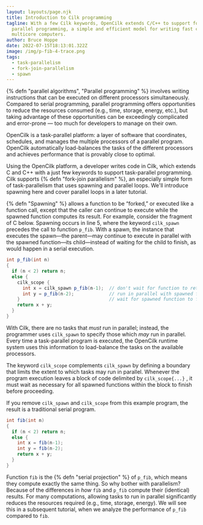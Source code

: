 ```yaml
---
layout: layouts/page.njk
title: Introduction to Cilk programming
tagline: With a few Cilk keywords, OpenCilk extends C/C++ to support fork-join
  parallel programming, a simple and efficient model for writing fast code for
  multicore computers.
author: Bruce Hoppe
date: 2022-07-15T18:13:01.322Z
image: /img/p-fib-4-trace.png
tags:
  - task-parallelism
  - fork-join-parallelism
  - spawn
---
```

{% defn "parallel algorithms", "Parallel programming" %} involves writing instructions that can be executed on different processors simultaneously. Compared to serial programming, parallel programming offers opportunities to reduce the resources consumed (e.g., time, storage, energy, etc.), but taking advantage of these opportunities can be exceedingly complicated and error-prone &mdash; too much for developers to manage on their own. 

OpenCilk is a task-parallel platform: a layer of software that coordinates, schedules, and manages the multiple processors of a parallel program. OpenCilk automatically load-balances the tasks of the different processors and achieves performance that is provably close to optimal.

Using the OpenCilk platform, a developer writes code in Cilk, which extends C and C++ with a just few keywords to support task-parallel programming. Cilk supports {% defn "fork-join parallelism" %}, an especially simple form of task-parallelism that uses spawning and parallel loops. We'll introduce spawning here
and cover parallel loops in a later tutorial.

{% defn "Spawning" %} allows a function to be “forked,” or executed like a function call, except that the caller can continue to execute while the spawned function computes its result. For example, consider the fragment of C below. 
Spawning occurs in line 5, where the keyword `cilk_spawn` precedes the call to function `p_fib`.
With a spawn, the instance that executes the spawn&mdash;the parent&mdash;may continue to execute in parallel with the spawned function&mdash;its child&mdash;instead of waiting for the child to finish, as would happen in a serial execution.

```c#
int p_fib(int n)
{
  if (n < 2) return n;
  else {
    cilk_scope {
      int x = cilk_spawn p_fib(n-1);  // don't wait for function to return
      int y = p_fib(n-2);             // run in parallel with spawned function
    }                                 // wait for spawned function to finish
    return x + y;
  }
}
```

With Cilk, there are no tasks that *must* run in parallel; instead,
the programmer uses `cilk_spawn` to specify those which *may* run in parallel.
Every time a task-parallel program is executed, the OpenCilk runtime system uses this information to load-balance the tasks on the available processors.

The keyword `cilk_scope` complements `cilk_spawn` by defining a boundary that limits the extent to which tasks may run in parallel.
Whenever the program execution leaves a block of code delimited by `cilk_scope{...}` , it must wait as necessary for all spawned functions within the block to finish before proceeding.

If you remove `cilk_spawn` and `cilk_scope` from this example program, the result is a traditional serial program.

```c#
int fib(int n)
{
  if (n < 2) return n;
  else {
    int x = fib(n-1);
    int y = fib(n-2);
    return x + y;
  }
}
```

Function `fib` is the {% defn "serial projection" %} of `p_fib`,
which means they compute exactly the same thing.
So why bother with parallelism?
Because of the differences in *how* `fib` and `p_fib` compute their (identical) results.
For many computations, allowing tasks to run in parallel significantly reduces the resources required (e.g., time, storage, energy).
We will see this in a subsequent tutorial, when we analyze the performance of `p_fib` compared to `fib`.